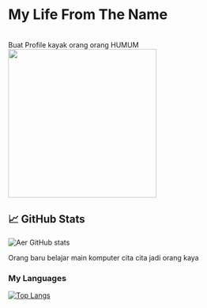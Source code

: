 <h1>My Life From The Name</h1>
<br>
Buat Profile kayak orang orang HUMUM
<br>
<img src="https://i.pinimg.com/originals/6f/0d/e7/6f0de73a28fd537202ed6b32a5c9a11f.jpg" width="300">

  
## &#x1f4c8; GitHub Stats
![Aer GitHub stats](https://github-readme-stats.vercel.app/api?username=airlangga2403&show_icons=true&theme=radical)

Orang baru belajar main komputer
cita cita jadi orang kaya

### **My Languages**
[![Top Langs](https://github-readme-stats.vercel.app/api/top-langs/?username=airlangga2403&layout=compact)](https://github.com/airlangga2403/github-readme-stats)
  
<br>
